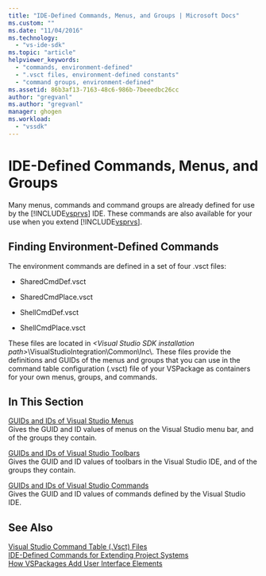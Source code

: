```yaml
---
title: "IDE-Defined Commands, Menus, and Groups | Microsoft Docs"
ms.custom: ""
ms.date: "11/04/2016"
ms.technology: 
  - "vs-ide-sdk"
ms.topic: "article"
helpviewer_keywords: 
  - "commands, environment-defined"
  - ".vsct files, environment-defined constants"
  - "command groups, environment-defined"
ms.assetid: 86b3af13-7163-48c6-986b-7beeedbc26cc
author: "gregvanl"
ms.author: "gregvanl"
manager: ghogen
ms.workload: 
  - "vssdk"
---
```

# IDE-Defined Commands, Menus, and Groups
Many menus, commands and command groups are already defined for use by the [!INCLUDE[vsprvs](../../code-quality/includes/vsprvs_md.md)] IDE. These commands are also available for your use when you extend [!INCLUDE[vsprvs](../../code-quality/includes/vsprvs_md.md)].  
  
## Finding Environment-Defined Commands  
 The environment commands are defined in a set of four .vsct files:  
  
-   SharedCmdDef.vsct  
  
-   SharedCmdPlace.vsct  
  
-   ShellCmdDef.vsct  
  
-   ShellCmdPlace.vsct  
  
 These files are located in *\<Visual Studio SDK installation path>*\VisualStudioIntegration\Common\Inc\\. These files provide the definitions and GUIDs of the menus and groups that you can use in the command table configuration (.vsct) file of your VSPackage as containers for your own menus, groups, and commands.  
  
## In This Section  
 [GUIDs and IDs of Visual Studio Menus](../../extensibility/internals/guids-and-ids-of-visual-studio-menus.md)  
 Gives the GUID and ID values of menus on the Visual Studio menu bar, and of the groups they contain.  
  
 [GUIDs and IDs of Visual Studio Toolbars](../../extensibility/internals/guids-and-ids-of-visual-studio-toolbars.md)  
 Gives the GUID and ID values of toolbars in the Visual Studio IDE, and of the groups they contain.  
  
 [GUIDs and IDs of Visual Studio Commands](../../extensibility/internals/guids-and-ids-of-visual-studio-commands.md)  
 Gives the GUID and ID values of commands defined by the Visual Studio IDE.  
  
## See Also  
 [Visual Studio Command Table (.Vsct) Files](../../extensibility/internals/visual-studio-command-table-dot-vsct-files.md)   
 [IDE-Defined Commands for Extending Project Systems](../../extensibility/internals/ide-defined-commands-for-extending-project-systems.md)   
 [How VSPackages Add User Interface Elements](../../extensibility/internals/how-vspackages-add-user-interface-elements.md)